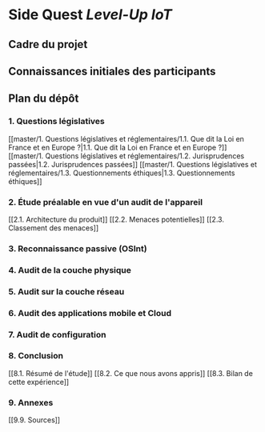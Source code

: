 # Side Quest _Level-Up IoT_ 

## Cadre du projet

## Connaissances initiales des participants

## Plan du dépôt

### 1. Questions législatives
[[master/1. Questions législatives et réglementaires/1.1. Que dit la Loi en France et en Europe ?|1.1. Que dit la Loi en France et en Europe ?]]
[[master/1. Questions législatives et réglementaires/1.2. Jurisprudences passées|1.2. Jurisprudences passées]]
[[master/1. Questions législatives et réglementaires/1.3. Questionnements éthiques|1.3. Questionnements éthiques]]
### 2. Étude préalable en vue d'un audit de l'appareil
[[2.1. Architecture du produit]]
[[2.2. Menaces potentielles]]
[[2.3. Classement des menaces]]
### 3. Reconnaissance passive (OSInt)

### 4. Audit de la couche physique

### 5. Audit sur la couche réseau

### 6. Audit des applications mobile et Cloud

### 7. Audit de configuration

### 8. Conclusion
[[8.1. Résumé de l'étude]]
[[8.2. Ce que nous avons appris]]
[[8.3. Bilan de cette expérience]]
### 9. Annexes
[[9.9. Sources]]
